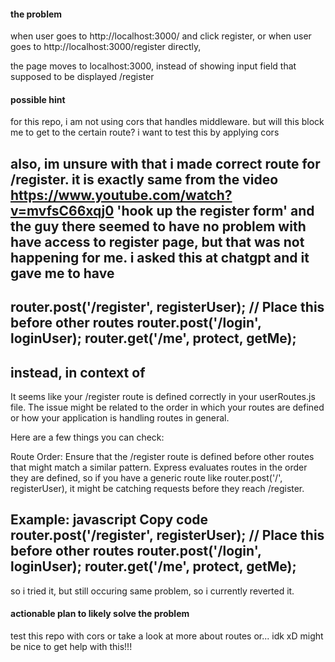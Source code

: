 #### the problem

when user goes to http://localhost:3000/ and click register,
or when user goes to http://localhost:3000/register directly,

the page moves to localhost:3000,
instead of showing input field that supposed to be displayed /register

#### possible hint
for this repo, i am not using cors that handles middleware.
but will this block me to get to the certain route? i want to test this by applying cors

also, im unsure with that i made correct route for /register.
it is exactly same from the video https://www.youtube.com/watch?v=mvfsC66xqj0 
'hook up the register form' and the guy there seemed to have no problem with 
have access to register page, but that was not happening for me. 
i asked this at chatgpt and it gave me to have
------------
router.post('/register', registerUser); // Place this before other routes
router.post('/login', loginUser);
router.get('/me', protect, getMe);
-------------
instead, in context of 
--------------
It seems like your /register route is defined correctly in your userRoutes.js file. The issue might be related to the order in which your routes are defined or how your application is handling routes in general.

Here are a few things you can check:

Route Order:
Ensure that the /register route is defined before other routes that might match a similar pattern. Express evaluates routes in the order they are defined, so if you have a generic route like router.post('/', registerUser), it might be catching requests before they reach /register.

Example:
javascript
Copy code
router.post('/register', registerUser); // Place this before other routes
router.post('/login', loginUser);
router.get('/me', protect, getMe);
----------

so i tried it, but still occuring same problem, so i currently reverted it. 


#### actionable plan to likely solve the problem
test this repo with cors
or take a look at more about routes
or... idk xD might be nice to get help with this!!!
